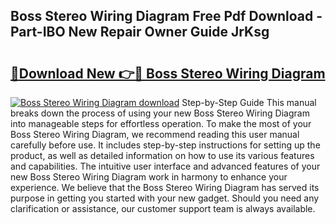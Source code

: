 ## Boss Stereo Wiring Diagram Free Pdf Download - Part-IBO New Repair Owner Guide JrKsg

# <h2><a href="http://dfua348.blite.top/?on=Boss+Stereo+Wiring+Diagram">🔗Download New 👉🔴 Boss Stereo Wiring Diagram</a></h2>

[![Boss Stereo Wiring Diagram download](https://i.imgur.com/lujVjoI.png)](http://dfua348.blite.top/?on=Boss+Stereo+Wiring+Diagram)
Step-by-Step Guide This manual breaks down the process of using your new Boss Stereo Wiring Diagram into manageable steps for effortless operation. To make the most of your Boss Stereo Wiring Diagram, we recommend reading this user manual carefully before use. It includes step-by-step instructions for setting up the product, as well as detailed information on how to use its various features and capabilities. The intuitive user interface and advanced features of your new Boss Stereo Wiring Diagram work in harmony to enhance your experience. We believe that the Boss Stereo Wiring Diagram has served its purpose in getting you started with your new gadget. Should you need any clarification or assistance, our customer support team is always available.
